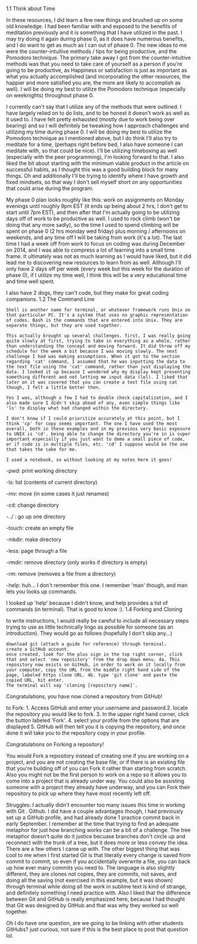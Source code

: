 1.1 Think about Time

In these resources, I did learn a few new things and brushed up on some old knowledge. I had been familiar with and exposed to the benefits of meditation previously and it is something that I have utilized in the past. I may try doing it again during phase 0, as it does have numerous benefits, and I do want to get as much as I can out of phase 0. The new ideas to me were the counter-intuitive methods / tips for being productive, and the Pomodoro technique. The primary take away I got from the counter-intuitive methods was that you need to take care of yourself as a person if you're going to be productive, as Happiness or satisfaction is just as important as what you actually accomplished (and incorporating the other resources, the happier and more satisfied you are, the more are likely to accomplish as well). I will be doing my best to utilize the Pomodoro technique (especially on weeknights) throughout phase 0.

I currently can't say that I utilize any of the methods that were outlined. I have largely relied on to do lists, and to be honest it doesn't work as well as it used to. I have felt pretty exhausted (mostly due to work being over bearing) and so I will definitely be tweaking how I approach challenges and utilizing my time during phase 0. I will be doing my best to utilize the Pomodoro technique as I mentioned above, but I do think I'll also try to meditate for a time, (perhaps right before bed, I also have someone I can meditate with, so that could be nice). I'll be utilizing timeboxing as well (especially with the peer programming), I'm looking forward to that. I also liked the bit about starting with the minimum viable product in the article on successful habits, as I thought this was a good building block for many things. Oh and additionally I'll be trying to identify where I have growth and fixed mindsets, so that way I don't sell myself short on any opportunities that could arise during the program.

My phase 0 plan looks roughly like this: work on assignments on Monday evenings until roughly 9pm EST (it ends up being about 2 hrs, I don't get to start until 7pm EST), and then after that I'm actually going to be utilizing days off of work to be productive as well. I used to rock climb (won't be doing that any more sadly), so the time I used to spend climbing will be spent on phase 0 (2 hrs monday wed friday) plus morning / afternoons on weekends, and any time off I will be taking from work (it's a lot). The last time I had a week off from work to focus on coding was during December on 2014, and I was able to compress a lot of learning into a small time frame. It ultimately was not as much learning as I would have liked, but it did lead me to discovering new resources to learn from as well. Although I'll only have 2 days off per week (every week but this week for the duration of phase 0), if I utilize my time well, I think this will be a very educational time and time well spent.

I also have 2 dogs, they can't code, but they make for great coding companions.
1.2 The Command Line

    Shell is another name for terminal, or whatever framework runs Unix on that particular PC. It's a system that uses no graphic representation of codes. Bash is the commands that are entered into Unix. They are separate things, but they are used together.

    This actually brought up several challenges. first, I was really going quite slowly at first, trying to take in everything as a whole, rather than understanding the concept and moving forward. It did throw off my schedule for the week a bit because I was moving slowly. The next challenge I had was making assumptions. When it got to the section regarding 'cat' command, I assumed that he was inputting the data to the text file using the 'cat' command, rather than just displaying the data. I looked it up because I wondered why my display kept presenting something different and not letting me input data (lol). I liked that later on it was covered that you can create a text file using cat though, I felt a little better then.

    Yes I was, although a few I had to double check capitalization, and I also made sure I didn't skip ahead of any, even simple things like 'ls' to display what had changed within the directory.

    I don't know if I could prioritize accurately at this point, but I think 'cp' for copy seems important. The one I have used the most overall, both in these examples and in my previous very basic exposure to UNIX is 'cd'. being able to change the directory you're in is super important especially if you just want to demo a small piece of code, or if code is in multiple files, etc. 'cd' I suppose would be the one that takes the cake for me.

    I used a notebook, so without looking at my notes here it goes!

-pwd: print working directory

-ls: list (contents of current directory)

-mv: move (in some cases it just renames)

-cd: change directory

-../ : go up one directory

-touch: create an empty file

-mkdir: make directory

-less: page through a file

-rmdir: remove directory (only works if directory is empty)

-rm: remove (removes a file from a directory)

-help: huh... I don't remember this one. I remember 'man' though, and man lets you looks up commands.

I looked up 'help' because I didn't know, and help provides a list of commands (in terminal). That is good to know :).
1.4 Forking and Cloning

to write instructions, I would really be careful to include all necessary steps trying to use as little technically lingo as possible for someone (as an introduction). They would go as follows (hopefully I don't skip any...)

    download git (attach a guide for reference) through terminal.
    create a GitHub account.
    once created, look for the plus sign in the top right corner, click that and select 'new repository' from the drop down menu. 4a. This repository now exists on GitHub, in order to work on it locally from your computer, copy the URL from the middle right hand side of the page, labeled https clone URL. 4b. type 'git clone' and paste the copied URL, hit enter.
    The terminal will say 'cloning [repository name]'.

Congratulations, you have now cloned a repository from GitHub!

to Fork: 1. Access GitHub and enter your username and password.2. locate the repository you would like to fork. 3. In the upper right hand corner, click the button labeled 'Fork'. 4. select your profile from the options that are displayed 5. GitHub will then tell you it is copying the repository, and once done it will take you to the repository copy in your profile.

Congratulations on Forking a repository!

You would Fork a repository instead of creating one if you are working on a project, and you are not creating the base file, or if there is an existing file that you're building off of you can Fork it rather than starting from scratch. Also you might not be the first person to work on a repo so it allows you to come into a project that is already under way. You could also be assisting someone with a project they already have underway, and you can Fork their repository to pick up where they have most recently left off.

Struggles: I actually didn't encounter too many issues this time in working with Git . Github. I did have a couple advantages though, I had previously set up a GitHub profile, and had already done 1 practice commit back in early September. I remember at the time that trying to find an adequate metaphor for just how branching works can be a bit of a challenge. The tree metaphor doesn't quite do it justice becuase branches don't circle up and reconnect with the trunk of a tree, but it does more or less convey the idea. There are a few others I came up with. The other biggest thing that was cool to me when I first started Git is that literally every change is saved from commit to commit, so even if you accidentally overwrite a file, you can back up how ever many commits you need to. The language is also slightly different, they are clones not copies, they are commits, not saves, and doing all the saving (not exercised in this example, but it was shown) through terminal while doing all the work in sublime text is kind of strange, and definitely something I need practice with. Also I liked that the difference between Git and GitHub is really emphasized here, because I had thought that Git was designed by GitHub and that was why they worked so well together.

Oh I do have one question, are we going to be linking with other students GitHubs? just curious, not sure if this is the best place to post that question lol.